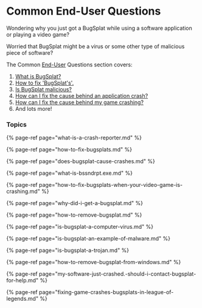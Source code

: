 # Common End-User Questions

Wondering why you just got a BugSplat while using a software application or playing a video game?  

Worried that BugSplat might be a virus or some other type of malicious piece of software?

The Common [End-User](../../bugsplat-dictionary.md#end-users) Questions section covers: 

1. [What is BugSplat?](../../../about/what-is-bugsplat.md) 
2. [How to fix 'BugSplat's'.](how-to-fix-bugsplats.md)
3. [Is BugSplat malicious? ](is-bugsplat-a-computer-virus.md)
4. [How can I fix the cause behind an application crash?](how-to-fix-bugsplats-when-your-video-game-is-crashing.md)
5. [How can I fix the cause behind my game crashing?](fixing-game-crashes-bugsplats-in-league-of-legends.md)
6. And lots more!



### Topics 

{% page-ref page="what-is-a-crash-reporter.md" %}

{% page-ref page="how-to-fix-bugsplats.md" %}

{% page-ref page="does-bugsplat-cause-crashes.md" %}

{% page-ref page="what-is-bssndrpt.exe.md" %}

{% page-ref page="how-to-fix-bugsplats-when-your-video-game-is-crashing.md" %}

{% page-ref page="why-did-i-get-a-bugsplat.md" %}

{% page-ref page="how-to-remove-bugsplat.md" %}

{% page-ref page="is-bugsplat-a-computer-virus.md" %}

{% page-ref page="is-bugsplat-an-example-of-malware.md" %}

{% page-ref page="is-bugsplat-a-trojan.md" %}

{% page-ref page="how-to-remove-bugsplat-from-windows.md" %}

{% page-ref page="my-software-just-crashed.-should-i-contact-bugsplat-for-help.md" %}

{% page-ref page="fixing-game-crashes-bugsplats-in-league-of-legends.md" %}



